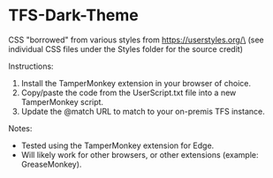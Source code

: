 # TFS-Dark-Theme

CSS "borrowed" from various styles from https://userstyles.org/\
(see individual CSS files under the Styles folder for the source credit)

Instructions:
1. Install the TamperMonkey extension in your browser of choice.
2. Copy/paste the code from the UserScript.txt file into a new TamperMonkey script.
3. Update the @match URL to match to your on-premis TFS instance.

Notes:
- Tested using the TamperMonkey extension for Edge.
- Will likely work for other browsers, or other extensions (example: GreaseMonkey).
